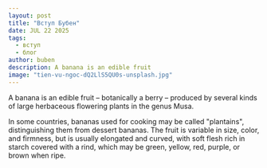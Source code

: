 ```yaml
---
layout: post
title: "Вступ Бубен"
date: JUL 22 2025
tags: 
  - вступ
  - блог
author: buben
description: A banana is an edible fruit 
image: "tien-vu-ngoc-dQ2LlS5QU0s-unsplash.jpg"
---
```

A banana is an edible fruit – botanically a berry – produced by several
kinds of large herbaceous flowering plants in the genus Musa.

In some countries, bananas used for cooking may be called "plantains",
distinguishing them from dessert bananas. The fruit is variable in size,
color, and firmness, but is usually elongated and curved, with soft
flesh rich in starch covered with a rind, which may be green, yellow,
red, purple, or brown when ripe.
